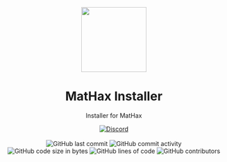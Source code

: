<div align="center">
  <img src="https://mathaxclient.xyz/resources/images/icons/icon.png" width="150" height="150">
</div>

<h1 align="center">
  MatHax Installer
</h1>

<p align="center">
    Installer for MatHax
</p>

<div align="center">
    <a href="https://mathaxclient.xyz/Discord"><img src="https://img.shields.io/discord/823286525402939402?logo=discord" alt="Discord"/></a>
    <br><br>
    <img src="https://img.shields.io/github/last-commit/MatHax/Installer" alt="GitHub last commit"/>
    <img src="https://img.shields.io/github/commit-activity/w/MatHax/Installer" alt="GitHub commit activity"/>
    <br>
    <img src="https://img.shields.io/github/languages/code-size/MatHax/Installer" alt="GitHub code size in bytes"/>
    <img src="https://tokei.rs/b1/github/MatHax/Installer" alt="GitHub lines of code"/>
    <img src="https://img.shields.io/github/contributors/MatHax/Installer" alt="GitHub contributors"/>
</div>
